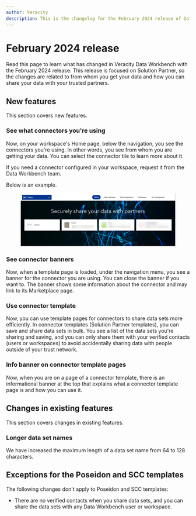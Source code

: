 ```yaml
---
author: Veracity
description: This is the changelog for the February 2024 release of Data Workbench.
---
```


# February 2024 release

Read this page to learn what has changed in Veracity Data Workbench with the February 2024 release. This release is focused on Solution Partner, so the changes are related to from whom you get your data and how you can share your data with your trusted partners.

## New features
This section covers new features.

### See what connectors you're using
Now, on your workspace's Home page, below the navigation, you see the connectors you're using. In other words, you see from whom you are getting your data. You can select the connector tile to learn more about it.

If you need a connector configured in your workspace, request it from the Data Workbench team.

Below is an example.

<figure>
<img src="assets/templatepage.png"/>
</figure>

### See connector banners
Now, when a template page is loaded, under the navigation menu, you see a banner for the connector you are using. You can close the banner if you want to. The banner shows some information about the connector and may link to its Marketplace page.

### Use connector template
Now, you can use template pages for connectors to share data sets more efficiently. In connector templates (Solution Partner templates), you can save and share data sets in bulk. You see a list of the data sets you're sharing and saving, and you can only share them with your verified contacts (users or workspaces) to avoid accidentally sharing data with people outside of your trust network.

### Info banner on connector template pages
Now, when you are on a page of a connector template, there is an informational banner at the top that explains what a connector template page is and how you can use it.

## Changes in existing features
This section covers changes in existing features.

### Longer data set names
We have increased the maximum length of a data set name from 64 to 128 characters.

## Exceptions for the Poseidon and SCC templates
The following changes don't apply to Poseidon and SCC templates:
* There are no verified contacts when you share data sets, and you can share the data sets with any Data Workbench user or workspace.




